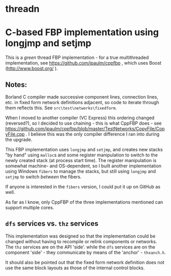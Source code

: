 # threadn
C-based FBP implementation using longjmp and setjmp
===

This is a *green* thread FBP implementation - for a true multithreaded implementation, see https://github.com/jpaulm/cppfbp , which uses Boost (http://www.boost.org/ ).  

Notes:
---
Borland C compiler made successive component lines, connection lines, etc. in fixed form network definitions adjacent, so code to iterate through them reflects this. See `src\test\networks\fixedform`.

When I moved to another compiler (VC Express) this ordering changed (reversed?), so I decided to use chaining - this is what CppFBP does - see https://github.com/jpaulm/cppfbp/blob/master/TestNetworks/CopyFile/CopyFile.cpp .  I believe this was the only compiler difference I ran into during the upgrade.

This FBP implementation uses `longjmp` and `setjmp`, and creates new stacks "by hand" using `malloc`s and some register manipulation to switch to the newly created stack (at process start time).  The register manipulation is somewhat machine- and OS-dependent, so I built another implementation using Windows `fibers` to manage the stacks, but still using `longjmp` and `setjmp` to switch *between* the fibers.

If anyone is interested in the `fibers` version, I could put it up on GitHub as well.

As far as I know, only CppFBP of the three implementations mentioned can support multiple cores.  

`dfs` services vs. `thz` services
----

This implementation was designed so that the implementation could be changed without having to recompile or relink components or networks.  The `thz` services are on the API 'side'. while the `dfs` services are on the component 'side' - they communicate by means of the 'anchor' - `thxanch.h`.

It should also be pointed out that the fixed form network definition does not use the same block layouts as those of the internal control blocks.
